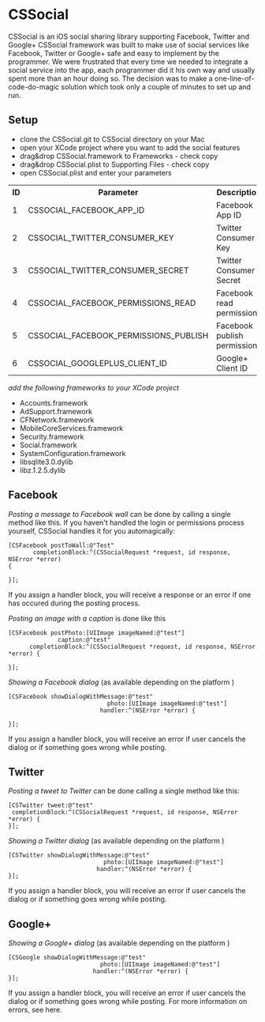 CSSocial
========

CSSocial is an iOS social sharing library supporting Facebook, Twitter and Google+ 
CSSocial framework was built to make use of social services like
Facebook, Twitter or Google+ safe and easy to implement by
the programmer. We were frustrated that every time we needed to integrate 
a social service into the app, each programmer did it his own way and usually spent more than an hour doing so. The decision was to make a one-line-of-code-do-magic solution
which took only a couple of minutes to set up and run.

Setup
-----

* clone the CSSocial.git to CSSocial directory on your Mac
* open your XCode project where you want to add the social features
* drag&drop CSSocial.framework to Frameworks - check copy
* drag&drop CSSocial.plist to Supporting Files - check copy
* open CSSocial.plist and enter your parameters

<table>
  <tr>
    <th>ID</th><th>Parameter</th><th>Description</th>
  </tr>
  <tr>
    <td>1</td><td>CSSOCIAL_FACEBOOK_APP_ID</td><td>Facebook App ID</td>
  </tr>
  <tr>
    <td>2</td><td>CSSOCIAL_TWITTER_CONSUMER_KEY</td><td>Twitter Consumer Key</td>
  </tr>
  <tr>
    <td>3</td><td>CSSOCIAL_TWITTER_CONSUMER_SECRET</td><td>Twitter Consumer Secret</td>
  </tr>
  <tr>
    <td>4</td><td>CSSOCIAL_FACEBOOK_PERMISSIONS_READ</td><td>Facebook read permissions</td>
  </tr>
  <tr>
    <td>5</td><td>CSSOCIAL_FACEBOOK_PERMISSIONS_PUBLISH</td><td>Facebook publish permissions</td>
  </tr>
  <tr>
    <td>6</td><td>CSSOCIAL_GOOGLEPLUS_CLIENT_ID</td><td>Google+ Client ID</td>
  </tr>
</table>

*add the following frameworks to your XCode project*
* Accounts.framework
* AdSupport.framework
* CFNetwork.framework
* MobileCoreServices.framework
* Security.framework
* Social.framework
* SystemConfiguration.framework
* libsqlite3.0.dylib
* libz.1.2.5.dylib

Facebook
--------

*Posting a message to Facebook wall* can be done by calling a single method like this. If you haven't handled the login or permissions process yourself, CSSocial handles it for you automagically:

    [CSFacebook postToWall:@"Test"
           completionBlock:^(CSSocialRequest *request, id response, NSError *error)
    {
 
    }];

If you assign a handler block, you will receive a response or an error if one has occured during the posting process.

*Posting an image with a caption* is done like this 

    [CSFacebook postPhoto:[UIImage imageNamed:@"test"]
                  caption:@"test"
          completionBlock:^(CSSocialRequest *request, id response, NSError *error) {
 
    }];

*Showing a Facebook dialog* (as available depending on the platform )

    [CSFacebook showDialogWithMessage:@"test"
                                photo:[UIImage imageNamed:@"test"]
                              handler:^(NSError *error) {
 
    }];

If you assign a handler block, you will receive an error if user cancels the dialog or if something goes wrong while posting.

Twitter
-------

*Posting a tweet to Twitter* can be done calling a single method like this:

    [CSTwitter tweet:@"test"
     completionBlock:^(CSSocialRequest *request, id response, NSError *error) {
    }];

*Showing a Twitter dialog* (as available depending on the platform )

    [CSTwitter showDialogWithMessage:@"test"
                               photo:[UIImage imageNamed:@"test"]
                             handler:^(NSError *error) {
    }];

If you assign a handler block, you will receive an error if user cancels the dialog or if something goes wrong while posting.

Google+
-------

*Showing a Google+ dialog* (as available depending on the platform )

    [CSGoogle showDialogWithMessage:@"test"
                              photo:[UIImage imageNamed:@"test"]
                            handler:^(NSError *error) {
    }];

If you assign a handler block, you will receive an error if user cancels the dialog or if something goes wrong while posting. For more information on errors, see here.